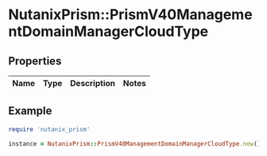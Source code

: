 # NutanixPrism::PrismV40ManagementDomainManagerCloudType

## Properties

| Name | Type | Description | Notes |
| ---- | ---- | ----------- | ----- |

## Example

```ruby
require 'nutanix_prism'

instance = NutanixPrism::PrismV40ManagementDomainManagerCloudType.new()
```

